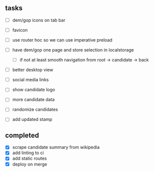 ## tasks

- [ ] dem/gop icons on tab bar
- [ ] favicon

- [ ] use router hoc so we can use imperative preload
- [ ] have dem/gop one page and store selection in localstorage
  - [ ] if not at least smooth navigation from root -> candidate -> back

- [ ] better desktop view
- [ ] social media links
- [ ] show candidate logo
- [ ] more candidate data
- [ ] randomize candidates
- [ ] add updated stamp

## completed

- [x] scrape candidate summary from wikipedia
- [x] add linting to ci
- [x] add static routes
- [x] deploy on merge
